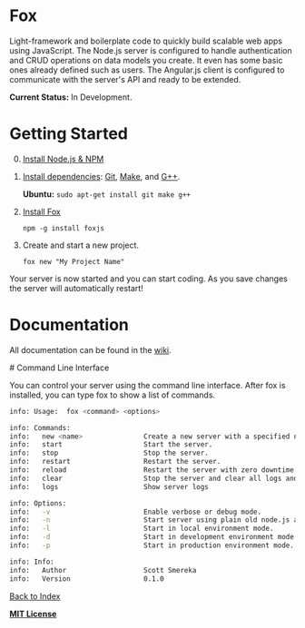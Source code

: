 # Fox 

Light-framework and boilerplate code to quickly build scalable web apps using JavaScript. The Node.js server is configured to handle authentication and CRUD operations on data models you create. It even has some basic ones already defined such as users. The Angular.js client is configured to communicate with the server's API and ready to be extended.

**Current Status:** In Development.

# Getting Started

0. [Install Node.js & NPM](https://github.com/ssmereka/foxjs/wiki/Getting-Started#installNode)
1. [Install dependencies](https://github.com/ssmereka/foxjs/wiki/Getting-Started#installDependencies): [Git](http://git-scm.com/), [Make](http://en.wikipedia.org/wiki/Make_(software)), and [G++](http://gcc.gnu.org/).

    **Ubuntu:**  `sudo apt-get install git make g++`

2. [Install Fox](https://github.com/ssmereka/foxjs/wiki/Getting-Started#installFox)

    `npm -g install foxjs`

3. Create and start a new project.

   `fox new "My Project Name"`
    
Your server is now started and you can start coding.  As you save changes the server will automatically restart!

# Documentation

All documentation can be found in the [wiki](https://github.com/ssmereka/foxjs/wiki).

<a name="cli" />
# Command Line Interface

You can control your server using the command line interface.  After fox is installed, you can type fox to show a list of commands.
```bash
info: Usage:  fox <command> <options>

info: Commands:
info:   new <name>               Create a new server with a specified name.
info:   start                    Start the server.
info:   stop                     Stop the server.
info:   restart                  Restart the server.
info:   reload                   Restart the server with zero downtime.
info:   clear                    Stop the server and clear all logs and history.
info:   logs                     Show server logs

info: Options:
info:   -v                       Enable verbose or debug mode.
info:   -n                       Start server using plain old node.js and local mode.
info:   -l                       Start in local environment mode.
info:   -d                       Start in development environment mode.
info:   -p                       Start in production environment mode.

info: Info:
info:   Author                   Scott Smereka
info:   Version                  0.1.0
```
[Back to Index](#cliIndex)


**[MIT License](http://www.tldrlegal.com/license/mit-license "MIT License")**
